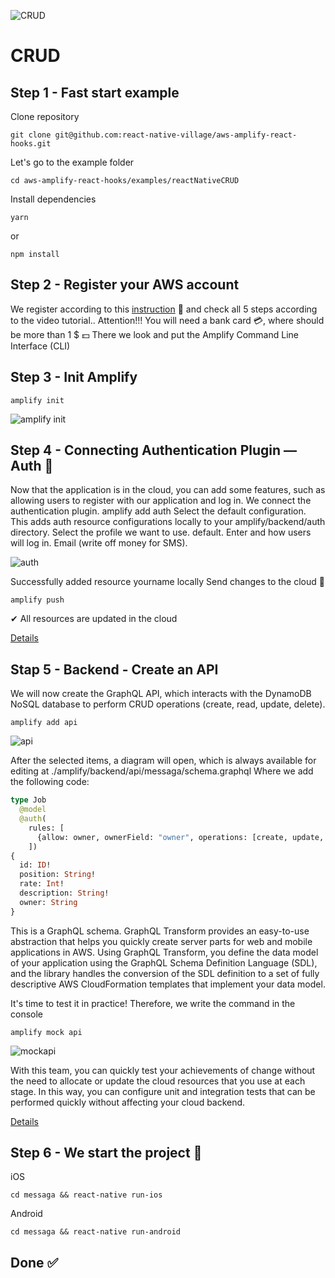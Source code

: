 ![CRUD](https://res.cloudinary.com/practicaldev/image/fetch/s--kn4qnY-k--/c_imagga_scale,f_auto,fl_progressive,h_420,q_auto,w_1000/https://res.cloudinary.com/practicaldev/image/fetch/s--edS2IST9--/c_imagga_scale%2Cf_auto%2Cfl_progressive%2Ch_420%2Cq_auto%2Cw_1000/https://thepracticaldev.s3.amazonaws.com/i/9ycncydh8czhwfk9k5kb.png)

# CRUD



## Step 1 - Fast start example

 Clone repository
 
 `git clone git@github.com:react-native-village/aws-amplify-react-hooks.git`
 
Let's go to the example folder

`cd aws-amplify-react-hooks/examples/reactNativeCRUD`

Install dependencies

`yarn`

or

`npm install`

## Step 2 - Register your AWS account

We register according to this [instruction](https://aws-amplify.github.io/docs/) 📃 and check all 5 steps according to the video tutorial..
Attention!!! You will need a bank card 💳, where should be more than 1 $ 💵
There we look and put the Amplify Command Line Interface (CLI)


## Step 3 - Init Amplify

`amplify init`

![amplify init](https://miro.medium.com/max/2948/1*LFe2FrFge8oeAWV6BikVcg.png)


## Step 4 - Connecting Authentication Plugin — Auth 🔐
Now that the application is in the cloud, you can add some features, such as allowing users to register with our application and log in.
We connect the authentication plugin.
amplify add auth
Select the default configuration. This adds auth resource configurations locally to your amplify/backend/auth directory.
Select the profile we want to use. default. Enter and how users will log in. Email (write off money for SMS).

![auth](https://miro.medium.com/max/3188/1*KD6KyPjd9Ac3REpgsTC9CQ.png)

Successfully added resource yourname locally
Send changes to the cloud 💭

`amplify push`

✔ All resources are updated in the cloud

[Details](https://dev.to/playra/crud-create-read-update-delete-aws-amplify-graphql-react-native-4m2b)


## Stap 5 - Backend - Create an API

We will now create the GraphQL API, which interacts with the DynamoDB NoSQL database to perform CRUD operations (create, read, update, delete).

`amplify add api`

![api](https://res.cloudinary.com/practicaldev/image/fetch/s--UZVHLKSk--/c_limit%2Cf_auto%2Cfl_progressive%2Cq_auto%2Cw_880/https://miro.medium.com/max/2994/1%2AKXb3-t8wyjjHfO1OuLH44g.png)

After the selected items, a diagram will open, which is always available for editing at ./amplify/backend/api/messaga/schema.graphql
Where we add the following code:

```graphql
type Job 
  @model
  @auth(
    rules: [
      {allow: owner, ownerField: "owner", operations: [create, update, delete]},
    ])
{
  id: ID!
  position: String!
  rate: Int!
  description: String!
  owner: String
}
```

This is a GraphQL schema. GraphQL Transform provides an easy-to-use abstraction that helps you quickly create server parts for web and mobile applications in AWS. Using GraphQL Transform, you define the data model of your application using the GraphQL Schema Definition Language (SDL), and the library handles the conversion of the SDL definition to a set of fully descriptive AWS CloudFormation templates that implement your data model.

It's time to test it in practice! Therefore, we write the command in the console

`amplify mock api`

![mockapi](https://res.cloudinary.com/practicaldev/image/fetch/s--Y5-rkmnt--/c_limit%2Cf_auto%2Cfl_progressive%2Cq_auto%2Cw_880/https://miro.medium.com/max/3124/1%2Afs-GeUIaPGVP3-5Jwi3m2Q.png)

With this team, you can quickly test your achievements of change without the need to allocate or update the cloud resources that you use at each stage. In this way, you can configure unit and integration tests that can be performed quickly without affecting your cloud backend.

 [Details](https://dev.to/playra/crud-create-read-update-delete-aws-amplify-graphql-react-native-4m2b)
 
## Step 6 - We start the project 🚀
iOS

`cd messaga && react-native run-ios`

Android

`cd messaga && react-native run-android`


## Done ✅

